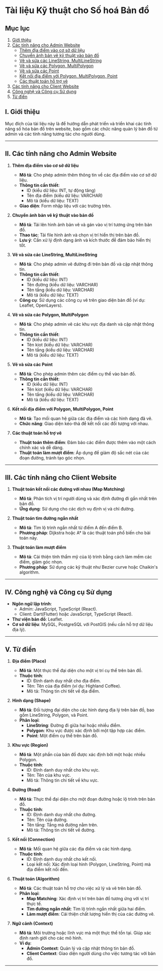 # Tài liệu Kỹ thuật cho Số hoá Bản đồ

## Mục lục
1. [Giới thiệu](#i-giới-thiệu)
2. [Các tính năng cho Admin Website](#ii-các-tính-năng-cho-admin-website)
   - [Thêm địa điểm vào cơ sở dữ liệu](#1-thêm-địa-điểm-vào-cơ-sở-dữ-liệu)
   - [Chuyển ảnh bản vẽ kỹ thuật vào bản đồ](#2-chuyển-ảnh-bản-vẽ-kỹ-thuật-vào-bản-đồ)
   - [Vẽ và sửa các LineString, MultiLineString](#3-vẽ-và-sửa-các-linestring-multilinestring)
   - [Vẽ và sửa các Polygon, MultiPolygon](#4-vẽ-và-sửa-các-polygon-multipolygon)
   - [Vẽ và sửa các Point](#5-vẽ-và-sửa-các-point)
   - [Kết nối địa điểm với Polygon, MultiPolygon, Point](#6-kết-nối-địa-điểm-với-polygon-multipolygon-point)
   - [Các thuật toán hỗ trợ vẽ](#7-các-thuật-toán-hỗ-trợ-vẽ)
3. [Các tính năng cho Client Website](#iii-các-tính-năng-cho-client-website)
4. [Công nghệ và Công cụ Sử dụng](#iv-công-nghệ-và-công-cụ-sử-dụng)
5. [Từ điển](#v-từ-điển)



## I. Giới thiệu
Mục đích của tài liệu này là để hướng dẫn phát triển và triển khai các tính năng số hóa bản đồ trên website, bao gồm các chức năng quản lý bản đồ từ admin và các tính năng tương tác cho người dùng.

---

## II. Các tính năng cho Admin Website

1. **Thêm địa điểm vào cơ sở dữ liệu**
   - **Mô tả**: Cho phép admin thêm thông tin về các địa điểm vào cơ sở dữ liệu.
   - **Thông tin cần thiết**:
     - ID (kiểu dữ liệu: INT, tự động tăng)
     - Tên địa điểm (kiểu dữ liệu: VARCHAR)
     - Mô tả (kiểu dữ liệu: TEXT)
   - **Giao diện**: Form nhập liệu với các trường trên.

2. **Chuyển ảnh bản vẽ kỹ thuật vào bản đồ**
   - **Mô tả**: Tải lên hình ảnh bản vẽ và gán vào vị trí tương ứng trên bản đồ.
   - **Thao tác**: Tải file hình ảnh và chọn vị trí hiển thị trên bản đồ.
   - **Lưu ý**: Cần xử lý định dạng ảnh và kích thước để đảm bảo hiển thị tốt.

3. **Vẽ và sửa các LineString, MultiLineString**
   - **Mô tả**: Cho phép admin vẽ đường đi trên bản đồ và cập nhật thông tin.
   - **Thông tin cần thiết**:
     - ID (kiểu dữ liệu: INT)
     - Tên đường (kiểu dữ liệu: VARCHAR)
     - Tên tầng (kiểu dữ liệu: VARCHAR)
     - Mô tả (kiểu dữ liệu: TEXT)
   - **Công cụ**: Sử dụng các công cụ vẽ trên giao diện bản đồ (ví dụ: Leaflet, OpenLayers).

4. **Vẽ và sửa các Polygon, MultiPolygon**
   - **Mô tả**: Cho phép admin vẽ các khu vực địa danh và cập nhật thông tin.
   - **Thông tin cần thiết**:
     - ID (kiểu dữ liệu: INT)
     - Tên kiot (kiểu dữ liệu: VARCHAR)
     - Tên tầng (kiểu dữ liệu: VARCHAR)
     - Mô tả (kiểu dữ liệu: TEXT)

5. **Vẽ và sửa các Point**
   - **Mô tả**: Cho phép admin thêm các điểm cụ thể vào bản đồ.
   - **Thông tin cần thiết**:
     - ID (kiểu dữ liệu: INT)
     - Tên kiot (kiểu dữ liệu: VARCHAR)
     - Tên tầng (kiểu dữ liệu: VARCHAR)
     - Mô tả (kiểu dữ liệu: TEXT)

6. **Kết nối địa điểm với Polygon, MultiPolygon, Point**
   - **Mô tả**: Tạo mối quan hệ giữa các địa điểm và các hình dạng đã vẽ.
   - **Chức năng**: Giao diện kéo-thả để kết nối các đối tượng với nhau.

7. **Các thuật toán hỗ trợ vẽ**
   - **Thuật toán thêm điểm**: Đảm bảo các điểm được thêm vào một cách chính xác và dễ dàng.
   - **Thuật toán làm mượt điểm**: Áp dụng để giảm độ sắc nét của các đoạn đường, tránh tạo góc nhọn.

---

## III. Các tính năng cho Client Website

1. **Thuật toán kết nối các đường với nhau (Map Matching)**
   - **Mô tả**: Phân tích vị trí người dùng và xác định đường đi gần nhất trên bản đồ.
   - **Ứng dụng**: Sử dụng cho các dịch vụ định vị và chỉ đường.

2. **Thuật toán tìm đường ngắn nhất**
   - **Mô tả**: Tìm lộ trình ngắn nhất từ điểm A đến điểm B.
   - **Phương pháp**: Dijkstra hoặc A* là các thuật toán phổ biến cho bài toán này.

3. **Thuật toán làm mượt điểm**
   - **Mô tả**: Cải thiện tính thẩm mỹ của lộ trình bằng cách làm mềm các điểm, giảm góc nhọn.
   - **Phương pháp**: Sử dụng các kỹ thuật như Bezier curve hoặc Chaikin's algorithm.

---

## IV. Công nghệ và Công cụ Sử dụng
- **Ngôn ngữ lập trình**: 
   - Admin: JavaScript, TypeScript (React).
   - Client: Dart(Flutter) hoặc JavaScript, TypeScript (React).
- **Thư viện bản đồ**: Leaflet.
- **Cơ sở dữ liệu**: MySQL, PostgreSQL với PostGIS (nếu cần hỗ trợ dữ liệu địa lý).

---

## V. Từ điển

1. **Địa điểm (Place)**
   - **Mô tả**: Một thực thể đại diện cho một vị trí cụ thể trên bản đồ.
   - **Thuộc tính**:
     - ID: Định danh duy nhất cho địa điểm.
     - Tên: Tên của địa điểm (ví dụ: Highland Coffee).
     - Mô tả: Thông tin chi tiết về địa điểm.

2. **Hình dạng (Shape)**
   - **Mô tả**: Đối tượng đại diện cho các hình dạng địa lý trên bản đồ, bao gồm LineString, Polygon, và Point.
   - **Phân loại**:
     - **LineString**: Đường đi giữa hai hoặc nhiều điểm.
     - **Polygon**: Khu vực được xác định bởi một tập hợp các điểm.
     - **Point**: Một điểm cụ thể trên bản đồ.

3. **Khu vực (Region)**
   - **Mô tả**: Một phần của bản đồ được xác định bởi một hoặc nhiều Polygon.
   - **Thuộc tính**:
     - ID: Định danh duy nhất cho khu vực.
     - Tên: Tên của khu vực.
     - Mô tả: Thông tin chi tiết về khu vực.

4. **Đường (Road)**
   - **Mô tả**: Thực thể đại diện cho một đoạn đường hoặc lộ trình trên bản đồ.
   - **Thuộc tính**:
     - ID: Định danh duy nhất cho đường.
     - Tên: Tên của đường.
     - Tên tầng: Tầng mà đường nằm trên.
     - Mô tả: Thông tin chi tiết về đường.

5. **Kết nối (Connection)**
   - **Mô tả**: Mối quan hệ giữa các địa điểm và các hình dạng.
   - **Thuộc tính**:
     - ID: Định danh duy nhất cho kết nối.
     - Loại kết nối: Xác định loại hình (Polygon, LineString, Point) mà địa điểm kết nối đến.

6. **Thuật toán (Algorithm)**
   - **Mô tả**: Các thuật toán hỗ trợ cho việc xử lý và vẽ trên bản đồ.
   - **Phân loại**:
     - **Map Matching**: Xác định vị trí trên bản đồ tương ứng với vị trí thực tế.
     - **Tìm đường ngắn nhất**: Tìm lộ trình ngắn nhất giữa hai điểm.
     - **Làm mượt điểm**: Cải thiện chất lượng hiển thị của các đường vẽ.

7. **Ngữ cảnh (Context)**
   - **Mô tả**: Môi trường hoặc lĩnh vực mà một thực thể tồn tại. Giúp xác định ranh giới cho các mô hình.
   - **Ví dụ**: 
     - **Admin Context**: Quản lý và cập nhật thông tin bản đồ.
     - **Client Context**: Giao diện người dùng cho việc tương tác với bản đồ.

---

